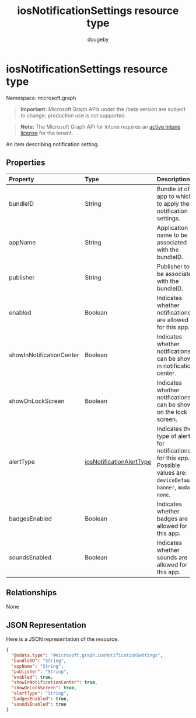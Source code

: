 ﻿---
title: "iosNotificationSettings resource type"
description: "An item describing notification setting."
author: "dougeby"
localization_priority: Normal
ms.prod: "intune"
doc_type: resourcePageType
---

# iosNotificationSettings resource type

Namespace: microsoft.graph

> **Important:** Microsoft Graph APIs under the /beta version are subject to change; production use is not supported.

> **Note:** The Microsoft Graph API for Intune requires an [active Intune license](https://go.microsoft.com/fwlink/?linkid=839381) for the tenant.

An item describing notification setting.

## Properties

| Property                 | Type                                                                                     | Description                                                                                                                  |
| :----------------------- | :--------------------------------------------------------------------------------------- | :--------------------------------------------------------------------------------------------------------------------------- |
| bundleID                 | String                                                                                   | Bundle id of app to which to apply these notification settings.                                                              |
| appName                  | String                                                                                   | Application name to be associated with the bundleID.                                                                         |
| publisher                | String                                                                                   | Publisher to be associated with the bundleID.                                                                                |
| enabled                  | Boolean                                                                                  | Indicates whether notifications are allowed for this app.                                                                    |
| showInNotificationCenter | Boolean                                                                                  | Indicates whether notifications can be shown in notification center.                                                         |
| showOnLockScreen         | Boolean                                                                                  | Indicates whether notifications can be shown on the lock screen.                                                             |
| alertType                | [iosNotificationAlertType](../resources/intune-deviceconfig-iosnotificationalerttype.md) | Indicates the type of alert for notifications for this app. Possible values are: `deviceDefault`, `banner`, `modal`, `none`. |
| badgesEnabled            | Boolean                                                                                  | Indicates whether badges are allowed for this app.                                                                           |
| soundsEnabled            | Boolean                                                                                  | Indicates whether sounds are allowed for this app.                                                                           |

## Relationships

None

## JSON Representation

Here is a JSON representation of the resource.

<!-- {
  "blockType": "resource",
  "@odata.type": "microsoft.graph.iosNotificationSettings"
}
-->

```json
{
  "@odata.type": "#microsoft.graph.iosNotificationSettings",
  "bundleID": "String",
  "appName": "String",
  "publisher": "String",
  "enabled": true,
  "showInNotificationCenter": true,
  "showOnLockScreen": true,
  "alertType": "String",
  "badgesEnabled": true,
  "soundsEnabled": true
}
```
